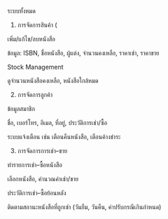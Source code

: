ระบบทั้งหมด
1. การจัดการสินค้า (

เพิ่ม/แก้ไข/ลบหนังสือ

ข้อมูล: ISBN, ชื่อหนังสือ, ผู้แต่ง, จำนวนคงเหลือ, ราคาเช่า, ราคาขาย

Stock Management

ดูจำนวนหนังสือคงเหลือ, หนังสือใกล้หมด

2. การจัดการลูกค้า 

ข้อมูลสมาชิก

ชื่อ, เบอร์โทร, อีเมล, ที่อยู่, ประวัติการเช่า/ซื้อ

ระบบแจ้งเตือน เช่น เตือนคืนหนังสือ, เตือนค้างชำระ

3. การจัดการการเช่า–ขาย 

ทำรายการเช่า–ซื้อหนังสือ

เลือกหนังสือ, คำนวณค่าเช่า/ขาย

ประวัติการเช่า–ซื้อย้อนหลัง

ติดตามสถานะหนังสือที่ถูกเช่า (วันยืม, วันคืน, ค่าปรับกรณีเกินกำหนด)





